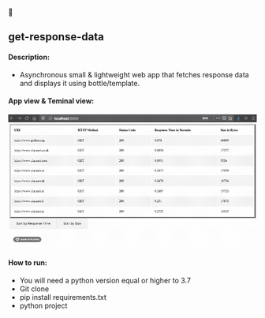 :rocket:
## get-response-data

#### Description:
- Asynchronous small &amp; lightweight web app that fetches response data and displays it using bottle/template.

#### App view & Teminal view:
![Web App View](project/static/demo.gif)

#### How to run:
- You will need a python version equal or higher to 3.7
- Git clone
- pip install requirements.txt
- python project 




